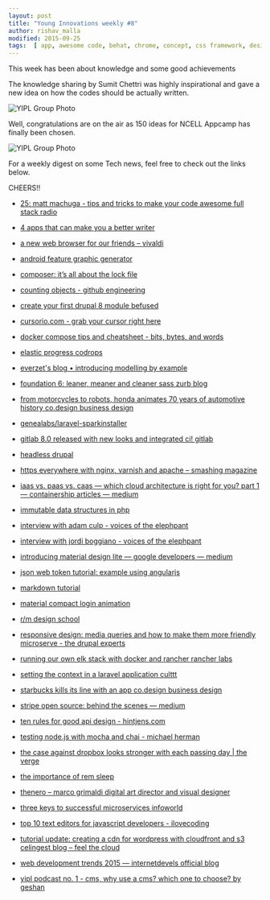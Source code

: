 ```yaml
---
layout: post
title: "Young Innovations weekly #8"
author: rishav_malla
modified: 2015-09-25
tags:  [ app, awesome code, behat, chrome, concept, css framework, design, foundation, framework, html, innovation, jquery, js, open source, phpspec, safari, scss, vivaldi, android, animation, api, bdd, browser, business, cdn, cloud, code, company, composer.jsonvs composer.lock, css, cursor, design, docker, docker-compose, drag and drop cursor, dropbox, drupal, elk, file management, git, gitlab, health, javascript, jwt, laravel, logging, logo, microservices, nginx, nodejs, opera, php, podcast, responsive, sass, simple code, sleep basics, spark, startbucks, stripe, tbt, testing, tools, varnish, webdevelopment, wordpress, writing]
---
```


This week has been about knowledge and some good achievements 

The knowledge sharing by Sumit Chettri was highly inspirational and gave a new idea on  how the codes should be actually written. 

![YIPL Group Photo](/images/weekly07/SUMIT_PRESENTATION.jpg)

Well, congratulations are on the air as 150 ideas for NCELL Appcamp has finally been chosen.

![YIPL Group Photo](/images/weekly07/150_IDEA_SELECTED.jpg)

For a weekly digest on some Tech news, feel free to check out the links below.

CHEERS!! 

* [25: matt machuga - tips and tricks to make your code awesome  full stack radio](http://www.fullstackradio.com/25)

* [4 apps that can make you a better writer](http://www.entrepreneur.com/article/250503)

* [a new web browser for our friends – vivaldi](https://vivaldi.com/)

* [android feature graphic generator](http://www.norio.be/android-feature-graphic-generator/)

* [composer: it’s all about the lock file](https://blog.engineyard.com/2014/composer-its-all-about-the-lock-file)

* [counting objects - github engineering](http://githubengineering.com/counting-objects/)

* [create your first drupal 8 module  befused](http://befused.com/drupal/first-drupal8-module)

* [cursorio.com - grab your cursor right here](http://cursorio.com/)

* [docker compose tips and cheatsheet - bits, bytes, and words](http://blog.jez.io/2015/07/12/docker-tips-and-cheatsheet/)

* [elastic progress  codrops](http://tympanus.net/Development/ElasticProgress/)

* [everzet's blog • introducing modelling by example](http://everzet.com/post/99045129766/introducing-modelling-by-example)

* [foundation 6: leaner, meaner and cleaner sass  zurb blog](http://zurb.com/article/1407/foundation-6-leaner-meaner-and-cleaner-sa)

* [from motorcycles to robots, honda animates 70 years of automotive history  co.design business design](http://www.fastcodesign.com/3051346/from-motorcycles-to-robots-honda-animates-70-years-of-automotive-history)

* [genealabs/laravel-sparkinstaller](https://github.com/GeneaLabs/laravel-sparkinstaller?utm_source=dlvr.it)

* [gitlab 8.0 released with new looks and integrated ci!  gitlab](https://about.gitlab.com/2015/09/22/gitlab-8-0-released/)

* [headless drupal ](http://blog.openlucius.com/en/blog/headless-drupal-nodejs-part-13-drupal-8-restful)

* [https everywhere with nginx, varnish and apache – smashing magazine](http://www.smashingmagazine.com/2015/09/https-everywhere-with-nginx-varnish-apache/)

* [iaas vs. paas vs. caas — which cloud architecture is right for you? part 1 — containership articles — medium](https://blog.containership.io/iaas-vs-paas-vs-caas-which-cloud-architecture-is-right-for-you-part-1-c7bf3c48c70c)

* [immutable data structures in php](http://shadowhand.me/immutable-data-structures-in-php/)

* [interview with adam culp - voices of the elephpant](https://voicesoftheelephpant.com/2015/09/22/interview-with-adam-culp-2/)

* [interview with jordi boggiano - voices of the elephpant](https://voicesoftheelephpant.com/2015/09/18/interview-with-jordi-boggiano/)

* [introducing material design lite — google developers — medium](https://medium.com/google-developers/introducing-material-design-lite-3ce67098c031)

* [json web token tutorial: example using angularjs ](http://www.toptal.com/web/cookie-free-authentication-with-json-web-tokens-an-example-in-laravel-and-angularjs)

* [markdown tutorial](http://markdowntutorial.com/)

* [material compact login animation](http://codepen.io/yusufbkr/pen/RPBQqg?ref=webdesignernews.com)

* [r/m design school](http://school.readymag.com/main/)

* [responsive design: media queries and how to make them more friendly  microserve - the drupal experts](https://microserve.io/blogs/responsive-design-media-queries-and-how-make-them-more-friendly)

* [running our own elk stack with docker and rancher  rancher labs](http://rancher.com/running-our-own-elk-stack-with-docker-and-rancher/)

* [setting the context in a laravel application  culttt](http://culttt.com/2015/09/21/setting-the-context-in-a-laravel-application/?utm_source=dlvr.it)

* [starbucks kills its line with an app  co.design  business design](http://www.fastcodesign.com/3051342/starbucks-kills-their-line-with-an-app)

* [stripe open source: behind the scenes — medium](https://medium.com/@bdc/stripe-open-source-behind-the-scenes-59790999dea0)

* [ten rules for good api design - hintjens.com](http://hintjens.com/blog:94)

* [testing node.js with mocha and chai - michael herman](http://mherman.org/blog/2015/09/10/testing-node-js-with-mocha-and-chai/)

* [the case against dropbox looks stronger with each passing day | the verge](http://www.theverge.com/2015/9/22/9372563/dropbox-really-is-a-feature)

* [the importance of rem sleep](https://www.azumio.com/blog/health/rem-sleep)

* [thenero – marco grimaldi digital art director and visual designer](http://www.thenerodesign.com/symmetry)

* [three keys to successful microservices  infoworld](http://www.infoworld.com/article/2936148/application-development/three-keys-to-successful-microservices.html)

* [top 10 text editors for javascript developers - ilovecoding](https://ilovecoding.org/javascript-text-editors/)

* [tutorial update: creating a cdn for wordpress with cloudfront and s3  celingest blog – feel the cloud](http://blog.celingest.com/en/2014/10/07/tutorial-update-creating-a-cdn-for-wordpress-with-cloudfront-and-s3/)

* [web development trends 2015 — internetdevels official blog](http://internetdevels.com/blog/web-development-trends-2015)

* [yipl podcast no. 1 - cms, why use a cms? which one to choose? by geshan](https://soundcloud.com/geshan/yipl-podcast-no-1-cms-why-use-a-cms-which-one-to-choose)